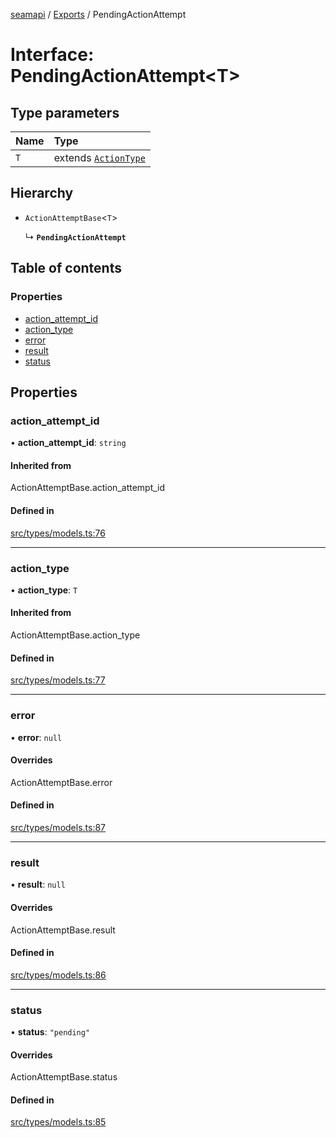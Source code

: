 [seamapi](../README.md) / [Exports](../modules.md) / PendingActionAttempt

# Interface: PendingActionAttempt<T\>

## Type parameters

| Name | Type |
| :------ | :------ |
| `T` | extends [`ActionType`](../modules.md#actiontype) |

## Hierarchy

- `ActionAttemptBase`<`T`\>

  ↳ **`PendingActionAttempt`**

## Table of contents

### Properties

- [action\_attempt\_id](PendingActionAttempt.md#action_attempt_id)
- [action\_type](PendingActionAttempt.md#action_type)
- [error](PendingActionAttempt.md#error)
- [result](PendingActionAttempt.md#result)
- [status](PendingActionAttempt.md#status)

## Properties

### action\_attempt\_id

• **action\_attempt\_id**: `string`

#### Inherited from

ActionAttemptBase.action\_attempt\_id

#### Defined in

[src/types/models.ts:76](https://github.com/seamapi/javascript/blob/main/src/types/models.ts#L76)

___

### action\_type

• **action\_type**: `T`

#### Inherited from

ActionAttemptBase.action\_type

#### Defined in

[src/types/models.ts:77](https://github.com/seamapi/javascript/blob/main/src/types/models.ts#L77)

___

### error

• **error**: ``null``

#### Overrides

ActionAttemptBase.error

#### Defined in

[src/types/models.ts:87](https://github.com/seamapi/javascript/blob/main/src/types/models.ts#L87)

___

### result

• **result**: ``null``

#### Overrides

ActionAttemptBase.result

#### Defined in

[src/types/models.ts:86](https://github.com/seamapi/javascript/blob/main/src/types/models.ts#L86)

___

### status

• **status**: ``"pending"``

#### Overrides

ActionAttemptBase.status

#### Defined in

[src/types/models.ts:85](https://github.com/seamapi/javascript/blob/main/src/types/models.ts#L85)
